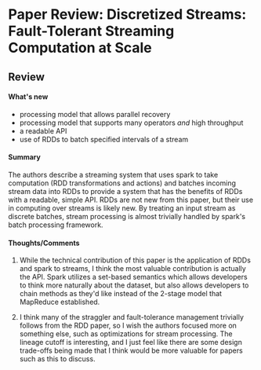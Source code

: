 # Paper Review: Discretized Streams: Fault-Tolerant Streaming Computation at Scale

## Review

#### What's new
* processing model that allows parallel recovery
* processing model that supports many operators *and* high throughput
* a readable API
* use of RDDs to batch specified intervals of a stream

#### Summary
The authors describe a streaming system that uses spark to take computation (RDD transformations and actions) and batches incoming stream data into RDDs to provide a system that has the benefits of RDDs with a readable, simple API. RDDs are not new from this paper, but their use in computing over streams is likely new. By treating an input stream as discrete batches, stream processing is almost trivially handled by spark's batch processing framework.


#### Thoughts/Comments
1. While the technical contribution of this paper is the application of RDDs and spark to streams, I think the most valuable contribution is actually the API. Spark utilizes a set-based semantics which allows developers to think more naturally about the dataset, but also allows developers to chain methods as they'd like instead of the 2-stage model that MapReduce established.

2. I think many of the straggler and fault-tolerance management trivially follows from the RDD paper, so I wish the authors focused more on something else, such as optimizations for stream processing. The lineage cutoff is interesting, and I just feel like there are some design trade-offs being made that I think would be more valuable for papers such as this to discuss.
